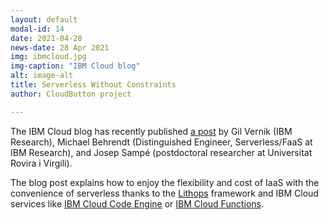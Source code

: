 ```yaml
---
layout: default
modal-id: 14 
date: 2021-04-28
news-date: 28 Apr 2021
img: ibmcloud.jpg
img-caption: "IBM Cloud blog"
alt: image-alt
title: Serverless Without Constraints
author: CloudButton project

---
```

<p>The IBM Cloud blog has recently published <a href="https://www.ibm.com/cloud/blog/serverless-without-constraints">a post</a> by Gil Vernik (IBM Research), Michael Behrendt (Distinguished Engineer, Serverless/FaaS at IBM Research), and Josep Sampé (postdoctoral researcher at Universitat Rovira i Virgili).</p>

<p>
The blog post explains how to enjoy the flexibility and cost of IaaS with the convenience of serverless thanks to the <a href="https://lithops-cloud.github.io/">Lithops</a> framework and IBM Cloud services like <a href="https://www.ibm.com/cloud/code-engine">IBM Cloud Code Engine</a> or <a href="https://www.ibm.com/cloud/functions">IBM Cloud Functions</a>.
</p>
